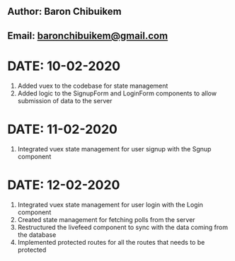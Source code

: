 ## **Author**: Baron Chibuikem

## **Email**: baronchibuikem@gmail.com

# **DATE**: 10-02-2020

1. Added vuex to the codebase for state management
2. Added logic to the SignupForm and LoginForm components to allow submission of data to the server

# **DATE**: 11-02-2020

1. Integrated vuex state management for user signup with the Sgnup component

# **DATE**: 12-02-2020

1. Integrated vuex state management for user login with the Login component
2. Created state management for fetching polls from the server
3. Restructured the livefeed component to sync with the data coming from the database
4. Implemented protected routes for all the routes that needs to be protected
